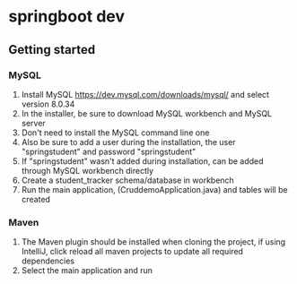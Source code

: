 # springboot dev

## Getting started

### MySQL
1. Install MySQL https://dev.mysql.com/downloads/mysql/ and select version 8.0.34
2. In the installer, be sure to download MySQL workbench and MySQL server
4. Don't need to install the MySQL command line one
5. Also be sure to add a user during the installation, the user "springstudent" and password "springstudent"
6. If "springstudent" wasn't added during installation, can be added through MySQL workbench directly
7. Create a student_tracker schema/database in workbench
8. Run the main application, (CruddemoApplication.java) and tables will be created


### Maven
1. The Maven plugin should be installed when cloning the project, if using IntelliJ,
   click reload all maven projects to update all required dependencies 
2. Select the main application and run
